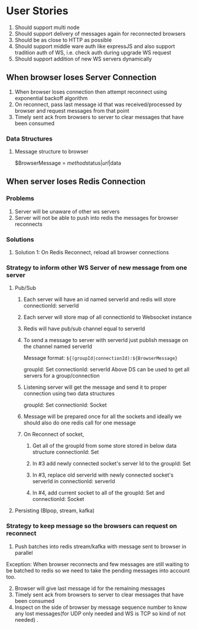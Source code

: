 # User Stories

1. Should support multi node
2. Should support delivery of messages again for reconnected browsers
3. Should be as close to HTTP as possible
4. Should support middle ware auth like expressJS and also support tradition auth of WS, i.e. check auth during upgrade WS request
5. Should support addition of new WS servers dynamically

## When browser loses Server Connection

1. When browser loses connection then attempt reconnect using exponential backoff algorithm
2. On reconnect, pass last message id that was received/processed by browser and request messages from that point
3. Timely sent ack from browsers to server to clear messages that have been consumed

### Data Structures

1. Message structure to browser

   $BrowserMessage = $method$status|$url|$data

## When server loses Redis Connection

### Problems

1. Server will be unaware of other ws servers
2. Server will not be able to push into redis the messages for browser reconnects

### Solutions

1. Solution 1: On Redis Reconnect, reload all browser connections

### Strategy to inform other WS Server of new message from one server

1. Pub/Sub

   1. Each server will have an id named serverId and redis will store
      connectionId: serverId
   1. Each server will store map of all connectionId to Websocket instance
   1. Redis will have pub/sub channel equal to serverId
   1. To send a message to server with serverId just publish message on the channel named serverId

      Message format: `${(groupId|connectionId):${BrowserMessage}`

      groupId: Set<serverId>
      connectionId: serverId
      Above DS can be used to get all servers for a group/connection

   1. Listening server will get the message and send it to proper connection using two data structures

      groupId: Set<Socket>
      connectionId: Socket

   1. Message will be prepared once for all the sockets and ideally we should also do one redis call for one message
   1. On Reconnect of socket,

      1. Get all of the groupId from some store stored in below data structure
         connectionId: Set<groupId>

      2. In #3 add newly connected socket's server Id to the groupId: Set<serverId>
      3. In #3, replace old serverId with newly connected socket's serverId in connectionId: serverId
      4. In #4, add current socket to all of the groupId: Set<Socket> and connectionId: Socket

2. Persisting (Blpop, stream, kafka)

### Strategy to keep message so the browsers can request on reconnect

1. Push batches into redis stream/kafka with message sent to browser in parallel

Exception: When browser reconnects and few messages are still waiting to be batched to redis so we need to take the pending messages into account too.

2. Browser will give last message id for the remaining messages
3. Timely sent ack from browsers to server to clear messages that have been consumed
4. Inspect on the side of browser by message sequence number to know any lost messages(for UDP only needed and WS is TCP so kind of not needed)
   .
